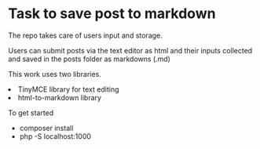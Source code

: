 # Task to save post to markdown
 
 The repo takes care of users input and storage.
 
 Users can submit posts via the text editor as html and their inputs collected and saved in the posts folder as markdowns (.md)
 
 This work uses two libraries.
 
 <li> TinyMCE library for text editing </li>
 <li> html-to-markdown library </li>
 
 To get started

* composer install
* php -S localhost:1000

